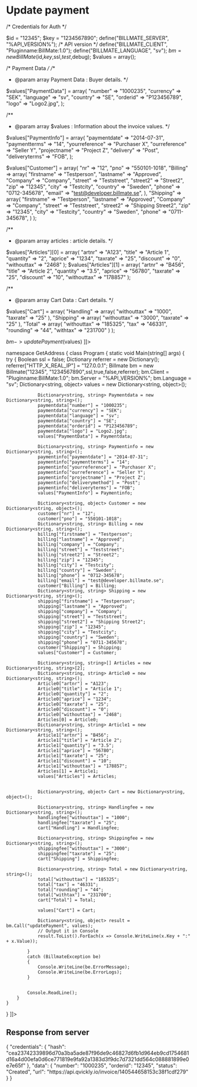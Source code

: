# Update payment

<tabs>
  <tab title="PHP Old">
<code-block lang="PHP">
<![CDATA[
<?php
$test = true;
$ssl = true;
$debug = false;

/* Credentials for Auth */

$id = "12345";
$key = "1234567890";
define("BILLMATE_SERVER", "%API_VERSION%");    /* API version */
define("BILLMATE_CLIENT", "Pluginname:BillMate:1.0");
define("BILLMATE_LANGUAGE", "sv");
$bm = new BillMate($id,$key,$ssl,$test,$debug);
$values = array();

/* Payment Data */
/**
* @param array Payment Data : Buyer details.
  */

$values["PaymentData"] = array(
    "number" => "1000235",
    "currency" => "SEK",
    "language" => "sv",
    "country" => "SE",
    "orderid" => "P123456789",
    "logo" => "Logo2.jpg",
);

/**
* @param array $values : Information about the invoice values.
  */

$values["PaymentInfo"] = array(
    "paymentdate" => "2014-07-31",
    "paymentterms" => "14",
    "yourreference" => "Purchaser X",
    "ourreference" => "Seller Y",
    "projectname" => "Project Z",
    "delivery" => "Post",
    "deliveryterms" => "FOB",
);

$values["Customer"] = array(
    "nr" => "12",
    "pno" => "550101-1018",
    "Billing" => array(
        "firstname" => "Testperson",
        "lastname" => "Approved",
        "Company" => "Company",
        "street" => "Teststreet",
        "street2" => "Street2",
        "zip" => "12345",
        "city" => "Testcity",
        "country" => "Sweden",
        "phone" => "0712-345678",
        "email" => "test@developer.billmate.se",
    ),
    "Shipping" => array(
        "firstname" => "Testperson",
        "lastname" => "Approved",
        "Company" => "Company",
        "street" => "Teststreet",
        "street2" => "Shipping Street2",
        "zip" => "12345",
        "city" => "Testcity",
        "country" => "Sweden",
        "phone" => "0711-345678",
    )
);

/**
* @param array articles : article details.
  */

$values["Articles"][0] = array(
    "artnr" => "A123",
    "title" => "Article 1",
    "quantity" => "2",
    "aprice" => "1234",
    "taxrate" => "25",
    "discount" => "0",
    "withouttax" => "2468"
);
$values["Articles"][1] = array(
    "artnr" => "B456",
    "title" => "Article 2",
    "quantity" => "3.5",
    "aprice" => "56780",
    "taxrate" => "25",
    "discount" => "10",
    "withouttax" => "178857"
);

/**
* @param array Cart Data : Cart details.
  */

$values["Cart"] = array(
    "Handling" => array(
        "withouttax" => "1000",
        "taxrate" => "25"
    ),
    "Shipping" => array(
        "withouttax" => "3000",
        "taxrate" => "25"
    ),
    "Total" => array(
        "withouttax" => "185325",
        "tax" => "46331",
        "rounding" => "44",
        "withtax" => "231700"
    )
);

$bm->updatePayment($values)
]]>
</code-block>
  </tab>
  <tab title="PHP New">
<code-block lang="PHP">
<![CDATA[
// Work in progress
]]>
</code-block>
  </tab>
  <tab title="C#">
<code-block lang="c#">
<![CDATA[
using System;
using System.Collections.Generic;
using System.Linq;
using System.Text;
using BillmateAPI;

namespace GetAddress
{
    class Program
    {
        static void Main(string[] args)
        {
            try
            {
                Boolean ssl = false;
                Dictionary referrer = new Dictionary();
                referrer["HTTP_X_REAL_IP"] = "127.0.0.1";
                Billmate bm = new Billmate("12345", "1234567890",ssl,true,false,referrer);
                bm.Client = "Pluginname:BillMate:1.0";
                bm.Server = "%API_VERSION%";
                bm.Language = "sv";
                Dictionary<string, object> values = new Dictionary<string, object>();

                Dictionary<string, string> Paymentdata = new Dictionary<string, string>();
                paymentdata["number"] = "1000235";
                paymentdata["currency"] = "SEK";
                paymentdata["language"] = "sv";
                paymentdata["country"] = "SE";
                paymentdata["orderid"] = "P123456789";
                paymentdata["logo"] = "Logo2.jpg";
                values["PaymentData"] = Paymentdata;

                Dictionary<string, string> Paymentinfo = new Dictionary<string, string>();
                paymentinfo["paymentdate"] = "2014-07-31";
                paymentinfo["paymentterms"] = "14";
                paymentinfo["yourreference"] = "Purchaser X";
                paymentinfo["ourreference"] = "Seller Y";
                paymentinfo["projectname"] = "Project Z";
                paymentinfo["deliverymethod"] = "Post";
                paymentinfo["deliveryterms"] = "FOB";
                values["PaymentInfo"] = Paymentinfo;

                Dictionary<string, object> Customer = new Dictionary<string, object>();
                customer["nr"] = "12";
                customer["pno"] = "550101-1018";
                Dictionary<string, string> Billing = new Dictionary<string, string>();
                billing["firstname"] = "Testperson";
                billing["lastname"] = "Approved";
                billing["company"] = "Company";
                billing["street"] = "Teststreet";
                billing["street2"] = "Street2";
                billing["zip"] = "12345";
                billing["city"] = "Testcity";
                billing["country"] = "Sweden";
                billing["phone"] = "0712-345678";
                billing["email"] = "test@developer.billmate.se";
                customer["Billing"] = Billing;
                Dictionary<string, string> Shipping = new Dictionary<string, string>();
                shipping["firstname"] = "Testperson";
                shipping["lastname"] = "Approved";
                shipping["company"] = "Company";
                shipping["street"] = "Teststreet";
                shipping["street2"] = "Shipping Street2";
                shipping["zip"] = "12345";
                shipping["city"] = "Testcity";
                shipping["country"] = "Sweden";
                shipping["phone"] = "0711-345678";
                customer["Shipping"] = Shipping;
                values["Customer"] = Customer;

                Dictionary<string, string>[] Articles = new Dictionary<string, string>[2];
                Dictionary<string, string> Article0 = new Dictionary<string, string>();
                Article0["artnr"] = "A123";
                Article0["title"] = "Article 1";
                Article0["quantity"] = "2";
                Article0["aprice"] = "1234";
                Article0["taxrate"] = "25";
                Article0["discount"] = "0";
                Article0["withouttax"] = "2468";
                Articles[0] = Article0;
                Dictionary<string, string> Article1 = new Dictionary<string, string>();
                Article1["artnr"] = "B456";
                Article1["title"] = "Article 2";
                Article1["quantity"] = "3.5";
                Article1["aprice"] = "56780";
                Article1["taxrate"] = "25";
                Article1["discount"] = "10";
                Article1["withouttax"] = "178857";
                Articles[1] = Article1;
                values["Articles"] = Articles;


                Dictionary<string, object> Cart = new Dictionary<string, object>();

                Dictionary<string, string> Handlingfee = new Dictionary<string, string>();
                handlingfee["withouttax"] = "1000";
                handlingfee["taxrate"] = "25";
                cart["Handling"] = Handlingfee;

                Dictionary<string, string> Shippingfee = new Dictionary<string, string>();
                shippingfee["withouttax"] = "3000";
                shippingfee["taxrate"] = "25";
                cart["Shipping"] = Shippingfee;

                Dictionary<string, string> Total = new Dictionary<string, string>();
                total["withouttax"] = "185325";
                total["tax"] = "46331";
                total["rounding"] = "44";
                total["withtax"] = "231700";
                cart["Total"] = Total;

                values["Cart"] = Cart;

                Dictionary<string, object> result = bm.Call("updatePayment", values);
                // Output it in Console
                result.ToList().ForEach(x => Console.WriteLine(x.Key + ":" + x.Value));

            }
            catch (BillmateException be)
            {
                Console.WriteLine(be.ErrorMessage);
                Console.WriteLine(be.ErrorLogs);
            }


            Console.ReadLine();
        }
    }
}
]]>
</code-block>
  </tab>
  <tab title="Python">
<code-block lang="Python">
<![CDATA[
# Work in progress
]]>
</code-block>
  </tab>
</tabs>

## Response from server
<code-block lang="json">
{
    "credentials": {
        "hash": "cea23742339896d70a3ba5ade87f96de9c46827d6fb1d964eb9cd1754681d16a4d00efa0d6ce771819e9fa92a1383d3f9dc7d7321dd564c088881899e0e7e65f"
    },
    "data": {
        "number": "1000235",
        "orderid": "12345",
        "status": "Created",
        "url": "https://api.qvickly.io/invoice/140544658153c38f1cdf279"
    }
}
</code-block>